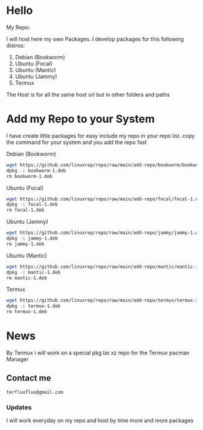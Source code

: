 # Hello
My Repo:

I will host here my own Packages.
I develop packages for this following distros:

1. Debian (Bookworm)
2. Ubuntu (Focal)
3. Ubuntu (Mantic)
4. Ubuntu (Jammy)
5. Termux

The Host is for all the same host url but in other folders and paths

# Add my Repo to your System
I have create little packages for easy include my repo in your repo list.
copy the command for your system and you add the repo fast

Debian (Bookworm)
```bash
wget https://github.com/linuxrep/repo/raw/main/add-repo/bookworm/bookworm-1.deb
dpkg -i bookworm-1.deb
rm bookworm-1.deb
```

Ubuntu (Focal)
```bash
wget https://github.com/linuxrep/repo/raw/main/add-repo/focal/focal-1.deb
dpkg -i focal-1.deb
rm focal-1.deb
```

Ubuntu (Jammy)
```bash
wget https://github.com/linuxrep/repo/raw/main/add-repo/jammy/jammy-1.deb
dpkg -i jammy-1.deb
rm jammy-1.deb
```

Ubuntu (Mantic)
```bash
wget https://github.com/linuxrep/repo/raw/main/add-repo/mantic/mantic-1.deb
dpkg -i mantic-1.deb
rm mantic-1.deb
```

Termux
```bash
wget https://github.com/linuxrep/repo/raw/main/add-repo/termux/termux-1.deb
dpkg -i termux-1.deb
rm termux-1.deb
```

# News

By Termux i will work on a special pkg.tar.xz repo for the Termux pacman Manager

## Contact me

```
terfluxflux@gmail.com
```

### Updates

I will work everyday on my repo and host by time more and more packages


